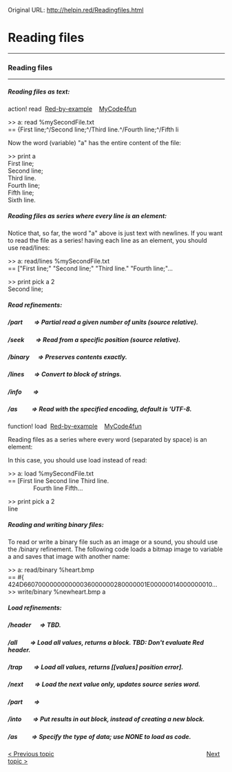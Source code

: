 Original URL: <http://helpin.red/Readingfiles.html>

# Reading files

* * *

### Reading files

* * *

##### Reading files as text:

action! read  [Red-by-example](http://www.red-by-example.org/#read)    [MyCode4fun](http://www.mycode4fun.co.uk/red-beginners-reference-guide#TOC-Here-we-use:-save-load-write-read-delete-)

&gt;&gt; a: read %mySecondFile.txt  
\== {First line;^/Second line;^/Third line.^/Fourth line;^/Fifth li

Now the word (variable) "a" has the entire content of the file:

&gt;&gt; print a  
First line;  
Second line;  
Third line.  
Fourth line;  
Fifth line;  
Sixth line.

##### Reading files as series where every line is an element:

Notice that, so far, the word "a" above is just text with newlines. If you want to read the file as a series! having each line as an element, you should use read/lines:

&gt;&gt; a: read/lines %mySecondFile.txt  
\== ["First line;" "Second line;" "Third line." "Fourth line;"...

&gt;&gt; print pick a 2  
Second line;

##### Read refinements:

##### /part        =&gt; Partial read a given number of units (source relative).

##### /seek        =&gt; Read from a specific position (source relative).

##### /binary      =&gt; Preserves contents exactly.

##### /lines       =&gt; Convert to block of strings.

##### /info        =&gt;

##### /as          =&gt; Read with the specified encoding, default is 'UTF-8.

function! load  [Red-by-example](http://www.red-by-example.org/#load)    [MyCode4fun](http://www.mycode4fun.co.uk/red-beginners-reference-guide#TOC-Here-we-use:-save-load-write-read-delete-)

Reading files as a series where every word (separated by space) is an element:

In this case, you should use load instead of read:

&gt;&gt; a: load %mySecondFile.txt  
\== [First line Second line Third line.  
               Fourth line Fifth...

&gt;&gt; print pick a 2  
line

##### Reading and writing binary files:

To read or write a binary file such as an image or a sound, you should use the /binary refinement. The following code loads a bitmap image to variable a and saves that image with another name:

&gt;&gt; a: read/binary %heart.bmp  
\== #{  
424D660700000000000036000000280000001E00000014000000010...  
&gt;&gt; write/binary %newheart.bmp a

##### Load refinements:

##### /header      =&gt; TBD.

##### /all         =&gt; Load all values, returns a block. TBD: Don't evaluate Red header.

##### /trap        =&gt; Load all values, returns \[\[values] position error].

##### /next        =&gt; Load the next value only, updates source series word.

##### /part        =&gt;

##### /into        =&gt; Put results in out block, instead of creating a new block.

##### /as          =&gt; Specify the type of data; use NONE to load as code.

[&lt; Previous topic](http://helpin.red/Writingtofiles.html)                                                                                          [Next topic &gt;](http://helpin.red/Functions.html)
